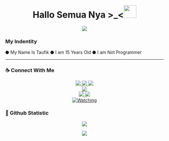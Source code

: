 <h1 align="center">Hallo Semua Nya >_<<img src="https://user-images.githubusercontent.com/1303154/88677602-1635ba80-d120-11ea-84d8-d263ba5fc3c0.gif" width="40px" alt=""><br></h1>
<p align="center">
  <img src="https://i.ibb.co/JvPMNZ1/a2f6d8cc28720a48657734a51a54ce4f.jpg" />
</p>

### My Indentity
<p align="center">

⬣ My Name Is Taufik
⬣️ I am 15 Years Old 
⬣ I am Not Programmer

</p>

------
### ☕ Connect With Me
<p align="center">
  <a href="https://instagram.com/imfikkur___"><img src="https://img.shields.io/badge/Instagram-E4405F?style=for-the-badge&logo=instagram&logoColor=white"/> 
  <a href="https://wa.me/message/UZKBF2Q4XRYLC1"><img src="https://img.shields.io/badge/WhatsApp-25D366?style=for-the-badge&logo=whatsapp&logoColor=white" />
  <a href="https://t.me/fixmood"><img src="https://img.shields.io/badge/Telegram-%230088cc.svg?&style=for-the-badge&logo=telegram&logoColor=white" /> <br>
  <a href="https://youtube.com/channel/UC0gFhvgUg74epD59IriL2SQ"><img src="https://img.shields.io/badge/YouTube-FixMoodXyzz-ff0000?style=for-the-badge&logo=youtube&logoColor=ff0000&link=https://youtube.com/channel/UC0gFhvgUg74epD59IriL2SQ" /><br>
  <a name=FixMoodXyzz&label=VIEWS&style=flat-square&color=orange" />
  <a href="https://github.com/FixMoodXyzz"><img src="https://img.shields.io/badge/-GitHub-black?style=flat-square&logo=github" /> 
  <a href="https://youtube.com/channel/UC0gFhvgUg74epD59IriL2SQ"><img src="https://img.shields.io/youtube/channel/subscribers/UC0gFhvgUg74epD59IriL2SQ?style=social" /> <br>
  <a href="https://komarev.com/ghpvc/?username=FixMoodXyzz&color=blue&style=flat-square&label=Profile+Views"><img title="Watching" src="https://komarev.com/ghpvc/?username=FixMoodXyzz&color=blue&style=flat-square&label=Profile+View"></a>
</pp

------
### 🚀 Github Statistic

<p align="center"><a href="https://github.com/FixMoodXyzz"><img src="https://github-readme-stats.vercel.app/api?username=FixMoodXyzz&show_icons=true&theme=radical"></a></p>
<p align="center"><a href="https://github.com/FixMoodXyzz"><img src="https://github-readme-stats.vercel.app/api/top-langs/?username=FixMoodXyzz&theme=radical&layout=compact"></a></p> 
